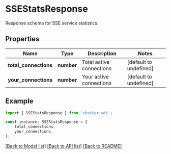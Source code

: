 # SSEStatsResponse

Response schema for SSE service statistics.

## Properties

Name | Type | Description | Notes
------------ | ------------- | ------------- | -------------
**total_connections** | **number** | Total active connections | [default to undefined]
**your_connections** | **number** | Your active connections | [default to undefined]

## Example

```typescript
import { SSEStatsResponse } from 'chatter-sdk';

const instance: SSEStatsResponse = {
    total_connections,
    your_connections,
};
```

[[Back to Model list]](../README.md#documentation-for-models) [[Back to API list]](../README.md#documentation-for-api-endpoints) [[Back to README]](../README.md)

